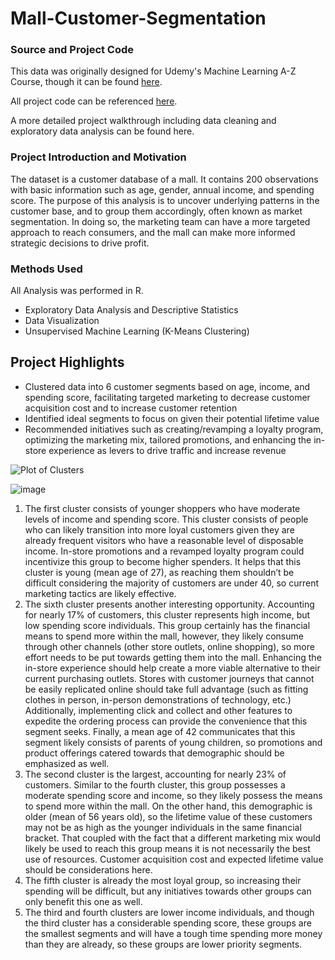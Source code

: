 # Mall-Customer-Segmentation

### Source and Project Code 
This data was originally designed for Udemy's Machine Learning A-Z Course, though it can be found [here](https://github.com/PatrickJWalsh/Mall-Customer-Segmentation/blob/master/Mall%20Customers.csv).  

All project code can be referenced [here](https://github.com/PatrickJWalsh/Mall-Customer-Segmentation/blob/master/Mall%20Customer%20Clustering.R).

A more detailed project walkthrough including data cleaning and exploratory data analysis can be found here.

### Project Introduction and Motivation
The dataset is a customer database of a mall.  It contains 200 observations with basic information such as age, gender, annual income, and spending score.  The purpose of this analysis is to uncover underlying patterns in the customer base, and to group them accordingly, often known as market segmentation.  In doing so, the marketing team can have a more targeted approach to reach consumers, and the mall can make more informed strategic decisions to drive profit. 

### Methods Used
All Analysis was performed in R.

* Exploratory Data Analysis and Descriptive Statistics
* Data Visualization
* Unsupervised Machine Learning (K-Means Clustering)

## Project Highlights
* Clustered data into 6 customer segments based on age, income, and spending score, facilitating targeted marketing to decrease customer acquisition cost and to increase customer retention
* Identified ideal segments to focus on given their potential lifetime value
* Recommended initiatives such as creating/revamping a loyalty program, optimizing the marketing mix, tailored promotions, and enhancing the in-store experience as levers to drive traffic and increase revenue   

![Plot of Clusters](https://user-images.githubusercontent.com/71853253/95225835-380b8780-07ca-11eb-9fcd-9b0240791ba1.png)

![image](https://user-images.githubusercontent.com/71853253/95238012-ecaba600-07d6-11eb-8e9b-45365182fc36.png)

1)	The first cluster consists of younger shoppers who have moderate levels of income and spending score.  This cluster consists of people who can likely transition into more loyal customers given they are already frequent visitors who have a reasonable level of disposable income.  In-store promotions and a revamped loyalty program could incentivize this group to become higher spenders.  It helps that this cluster is young (mean age of 27), as reaching them shouldn’t be difficult considering the majority of customers are under 40, so current marketing tactics are likely effective.
2)  The sixth cluster presents another interesting opportunity.  Accounting for nearly 17% of customers, this cluster represents high income, but low spending score individuals.  This group certainly has the financial means to spend more within the mall, however, they likely consume through other channels (other store outlets, online shopping), so more effort needs to be put towards getting them into the mall. Enhancing the in-store experience should help create a more viable alternative to their current purchasing outlets.  Stores with customer journeys that cannot be easily replicated online should take full advantage (such as fitting clothes in person, in-person demonstrations of technology, etc.)  Additionally, implementing click and collect and other features to expedite the ordering process can provide the convenience that this segment seeks.  Finally, a mean age of 42 communicates that this segment likely consists of parents of young children, so promotions and product offerings catered towards that demographic should be emphasized as well.  
3)	The second cluster is the largest, accounting for nearly 23% of customers.  Similar to the fourth cluster, this group possesses a moderate spending score and income, so they likely possess the means to spend more within the mall.  On the other hand, this demographic is older (mean of 56 years old), so the lifetime value of these customers may not be as high as the younger individuals in the same financial bracket.  That coupled with the fact that a different marketing mix would likely be used to reach this group means it is not necessarily the best use of resources.  Customer acquisition cost and expected lifetime value should be considerations here.  
4)	The fifth cluster is already the most loyal group, so increasing their spending will be difficult, but any initiatives towards other groups can only benefit this one as well.
5)	The third and fourth clusters are lower income individuals, and though the third cluster has a considerable spending score, these groups are the smallest segments and will have a tough time spending more money than they are already, so these groups are lower priority segments.  


